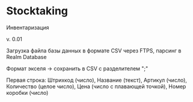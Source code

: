 # Stocktaking
Инвентаризация

v. 0.01

Загрузка файла базы данных в формате CSV через  FTPS, парсинг в Realm
Database

Формат экселя -> сохранить в CSV с разделителем ";"

Первая строка: Штрихкод (число), Название (текст), Артикул (число),
Количество (целое число), Цена (число с плавающей точкой), Номер коробки
(число)
